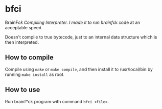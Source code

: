 # bfci
BrainF*ck Compiling Interpreter. I made it to run brainf*ck code at an acceptable speed.

Doesn't compile to true bytecode, just to an internal data structure which is then interpreted.

## How to compile
Compile using `make` or `make compile`, and then install it to /usr/local/bin by running `make install` as root.

## How to use
Run brainf*ck program with command `bfci <file>`.
